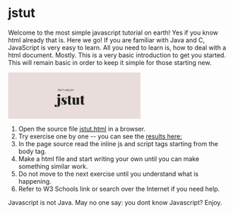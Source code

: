 # jstut
Welcome to the most simple javascript tutorial on earth! Yes if you know html already that is. Here we go! If you are familiar with Java and C, JavaScript is very easy to learn. All you need to learn is, how to deal with a html document. Mostly. This is a very basic introduction to get you started. This will remain basic in order to keep it simple for those starting new.

<img src="jstut.png" alt="JSTut" width="300px" align="center"/>

1. Open the source file [jstut.html](https://github.com/raguks/jstut/blob/master/jstut.html) in a browser.
2. Try exercise one by one -- you can see the [results here:](http://raguks.github.io/jstut/jstut.html)
3. In the page source read the inline js and script tags starting from the body tag.
4. Make a html file and start writing your own until you can make something similar work.
5. Do not move to the next exercise until you understand what is happening.
6. Refer to W3 Schools link or search over the Internet if you need help.

Javascript is not Java. May no one say: you dont know Javascript? Enjoy.
